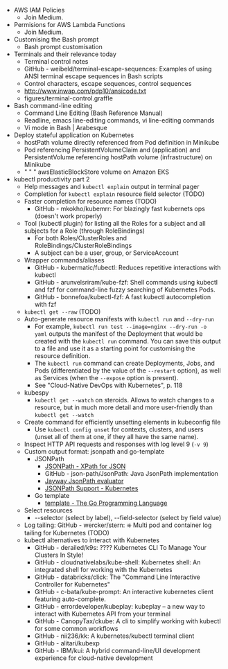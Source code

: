 - AWS IAM Policies
  - Join Medium. 
- Permisions for AWS Lambda Functions
  - Join Medium. 
- Customising the Bash prompt
  -  Bash prompt customisation 
- Terminals and their relevance today
  -  Terminal control notes 
  - GitHub - weibeld/terminal-escape-sequences: Examples of using ANSI terminal escape sequences in Bash scripts 
  - Control characters, escape sequences, control sequences
  - http://www.inwap.com/pdp10/ansicode.txt 
  - figures/terminal-control.graffle
- Bash command-line editing
  - Command Line Editing (Bash Reference Manual) 
  - Readline, emacs line-editing commands, vi line-editing commands
  - Vi mode in Bash | Arabesque 
- Deploy stateful application on Kubernetes
  - hostPath volume directly referenced from Pod definition in Minikube
  - Pod referencing PersistentVolumeClaim and (application) and PersistentVolume referencing hostPath volume (infrastructure) on Minikube
  - " " " awsElasticBlockStore volume on Amazon EKS
- kubectl productivity part 2
  - Help messages and `kubectl explain` output in terminal pager
  - Completion for `kubectl explain` resource field selector (TODO)
  - Faster completion for resource names (TODO)
    - GitHub - mkokho/kubemrr: For blazingly fast kubernets ops (doesn't work properly)
  - Tool (kubectl plugin) for listing all the Roles for a subject and all subjects for a Role (through RoleBindings)
    - For both Roles/ClusterRoles and RoleBindings/ClusterRoleBindings
    - A subject can be a user, group, or ServiceAccount
  - Wrapper commands/aliases
    - GitHub - kubermatic/fubectl: Reduces repetitive interactions with kubectl 
    - GitHub - arunvelsriram/kube-fzf: Shell commands using kubectl and fzf for command-line fuzzy searching of Kubernetes Pods. 
    - GitHub - bonnefoa/kubectl-fzf: A fast kubectl autocompletion with fzf 
  - `kubectl get --raw` (TODO)
  - Auto-generate resource manifests with `kubectl run` and `--dry-run`
    - For example, `kubectl run test --image=nginx --dry-run -o yaml` outputs the manifest of the Deployment that would be created with the `kubectl run` command. You can save this output to a file and use it as a starting point for customising the resource definition.
    - The `kubectl run` command can create Deployments, Jobs, and Pods (differentiated by the value of the `--restart` option), as well as Services (when the `--expose` option is present).
    - See "Cloud-Native DevOps with Kubernetes", p. 118
  - kubespy
    - `kubectl get --watch` on steroids. Allows to watch changes to a resource, but in much more detail and more user-friendly than `kubectl get --watch`
  - Create command for efficiently unsetting elements in kubeconfig file
    - Use `kubectl config unset` for contexts, clusters, and users (unset all of them at one, if they all have the same name).
  - Inspect HTTP API requests and responses with log level 9 (`-v 9`)
  - Custom output format: jsonpath and go-template
    - JSONPath
      - [JSONPath - XPath for JSON](https://goessner.net/articles/JsonPath/)
      - GitHub - json-path/JsonPath: Java JsonPath implementation 
      - [Jayway JsonPath evaluator](http://jsonpath.herokuapp.com/)
      - [JSONPath Support - Kubernetes](https://kubernetes.io/docs/reference/kubectl/jsonpath/)
    - Go template
      - [template - The Go Programming Language](https://golang.org/pkg/text/template/)
  - Select resources
    - --selector (select by label), --field-selector (select by field value)
  - Log tailing: GitHub - wercker/stern: ⎈ Multi pod and container log tailing for Kubernetes  (TODO)
  - kubectl alternatives to interact with Kubernetes
    - GitHub - derailed/k9s: ???? Kubernetes CLI To Manage Your Clusters In Style! 
    - GitHub - cloudnativelabs/kube-shell: Kubernetes shell: An integrated shell for working with the Kubernetes 
    - GitHub - databricks/click: The "Command Line Interactive Controller for Kubernetes" 
    - GitHub - c-bata/kube-prompt: An interactive kubernetes client featuring auto-complete. 
    - GitHub - errordeveloper/kubeplay: kubeplay – a new way to interact with Kubernetes API from your terminal 
    - GitHub - CanopyTax/ckube: A cli to simplify working with kubectl for some common workflows 
    - GitHub - nii236/kk: A kubernetes/kubectl terminal client 
    - GitHub - alitari/kubexp 
    - GitHub - IBM/kui: A hybrid command-line/UI development experience for cloud-native development 
